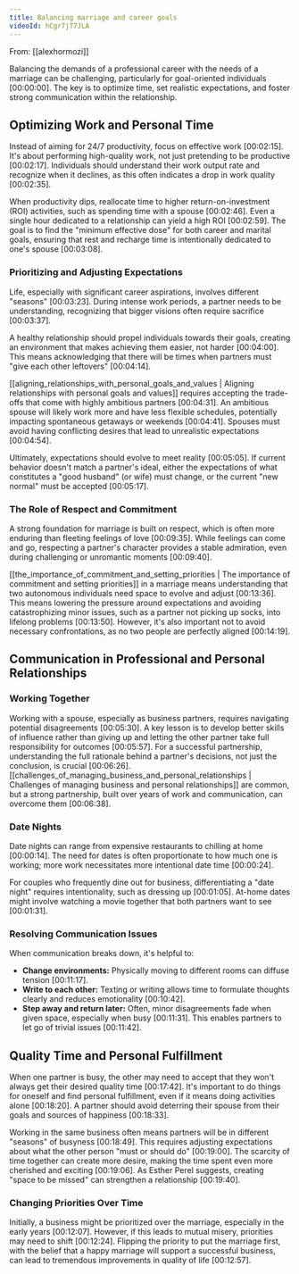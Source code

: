 ```yaml
---
title: Balancing marriage and career goals
videoId: hCgr7jT7JLA
---
```


From: [[alexhormozi]] <br/> 

Balancing the demands of a professional career with the needs of a marriage can be challenging, particularly for goal-oriented individuals <a class="yt-timestamp" data-t="00:00:00">[00:00:00]</a>. The key is to optimize time, set realistic expectations, and foster strong communication within the relationship.

## Optimizing Work and Personal Time

Instead of aiming for 24/7 productivity, focus on effective work <a class="yt-timestamp" data-t="00:02:15">[00:02:15]</a>. It's about performing high-quality work, not just pretending to be productive <a class="yt-timestamp" data-t="00:02:17">[00:02:17]</a>. Individuals should understand their work output rate and recognize when it declines, as this often indicates a drop in work quality <a class="yt-timestamp" data-t="00:02:35">[00:02:35]</a>.

When productivity dips, reallocate time to higher return-on-investment (ROI) activities, such as spending time with a spouse <a class="yt-timestamp" data-t="00:02:46">[00:02:46]</a>. Even a single hour dedicated to a relationship can yield a high ROI <a class="yt-timestamp" data-t="00:02:59">[00:02:59]</a>. The goal is to find the "minimum effective dose" for both career and marital goals, ensuring that rest and recharge time is intentionally dedicated to one's spouse <a class="yt-timestamp" data-t="00:03:08">[00:03:08]</a>.

### Prioritizing and Adjusting Expectations

Life, especially with significant career aspirations, involves different "seasons" <a class="yt-timestamp" data-t="00:03:23">[00:03:23]</a>. During intense work periods, a partner needs to be understanding, recognizing that bigger visions often require sacrifice <a class="yt-timestamp" data-t="00:03:37">[00:03:37]</a>.

A healthy relationship should propel individuals towards their goals, creating an environment that makes achieving them easier, not harder <a class="yt-timestamp" data-t="00:04:00">[00:04:00]</a>. This means acknowledging that there will be times when partners must "give each other leftovers" <a class="yt-timestamp" data-t="00:04:14">[00:04:14]</a>.

[[aligning_relationships_with_personal_goals_and_values | Aligning relationships with personal goals and values]] requires accepting the trade-offs that come with highly ambitious partners <a class="yt-timestamp" data-t="00:04:31">[00:04:31]</a>. An ambitious spouse will likely work more and have less flexible schedules, potentially impacting spontaneous getaways or weekends <a class="yt-timestamp" data-t="00:04:41">[00:04:41]</a>. Spouses must avoid having conflicting desires that lead to unrealistic expectations <a class="yt-timestamp" data-t="00:04:54">[00:04:54]</a>.

Ultimately, expectations should evolve to meet reality <a class="yt-timestamp" data-t="00:05:05">[00:05:05]</a>. If current behavior doesn't match a partner's ideal, either the expectations of what constitutes a "good husband" (or wife) must change, or the current "new normal" must be accepted <a class="yt-timestamp" data-t="00:05:17">[00:05:17]</a>.

### The Role of Respect and Commitment

A strong foundation for marriage is built on respect, which is often more enduring than fleeting feelings of love <a class="yt-timestamp" data-t="00:09:35">[00:09:35]</a>. While feelings can come and go, respecting a partner's character provides a stable admiration, even during challenging or unromantic moments <a class="yt-timestamp" data-t="00:09:40">[00:09:40]</a>.

[[the_importance_of_commitment_and_setting_priorities | The importance of commitment and setting priorities]] in a marriage means understanding that two autonomous individuals need space to evolve and adjust <a class="yt-timestamp" data-t="00:13:36">[00:13:36]</a>. This means lowering the pressure around expectations and avoiding catastrophizing minor issues, such as a partner not picking up socks, into lifelong problems <a class="yt-timestamp" data-t="00:13:50">[00:13:50]</a>. However, it's also important not to avoid necessary confrontations, as no two people are perfectly aligned <a class="yt-timestamp" data-t="00:14:19">[00:14:19]</a>.

## Communication in Professional and Personal Relationships

### Working Together

Working with a spouse, especially as business partners, requires navigating potential disagreements <a class="yt-timestamp" data-t="00:05:30">[00:05:30]</a>. A key lesson is to develop better skills of influence rather than giving up and letting the other partner take full responsibility for outcomes <a class="yt-timestamp" data-t="00:05:57">[00:05:57]</a>. For a successful partnership, understanding the full rationale behind a partner's decisions, not just the conclusion, is crucial <a class="yt-timestamp" data-t="00:06:26">[00:06:26]</a>. [[challenges_of_managing_business_and_personal_relationships | Challenges of managing business and personal relationships]] are common, but a strong partnership, built over years of work and communication, can overcome them <a class="yt-timestamp" data-t="00:06:38">[00:06:38]</a>.

### Date Nights

Date nights can range from expensive restaurants to chilling at home <a class="yt-timestamp" data-t="00:00:14">[00:00:14]</a>. The need for dates is often proportionate to how much one is working; more work necessitates more intentional date time <a class="yt-timestamp" data-t="00:00:24">[00:00:24]</a>.

For couples who frequently dine out for business, differentiating a "date night" requires intentionality, such as dressing up <a class="yt-timestamp" data-t="00:01:05">[00:01:05]</a>. At-home dates might involve watching a movie together that both partners want to see <a class="yt-timestamp" data-t="00:01:31">[00:01:31]</a>.

### Resolving Communication Issues

When communication breaks down, it's helpful to:
*   **Change environments:** Physically moving to different rooms can diffuse tension <a class="yt-timestamp" data-t="00:11:17">[00:11:17]</a>.
*   **Write to each other:** Texting or writing allows time to formulate thoughts clearly and reduces emotionality <a class="yt-timestamp" data-t="00:10:42">[00:10:42]</a>.
*   **Step away and return later:** Often, minor disagreements fade when given space, especially when busy <a class="yt-timestamp" data-t="00:11:31">[00:11:31]</a>. This enables partners to let go of trivial issues <a class="yt-timestamp" data-t="00:11:42">[00:11:42]</a>.

## Quality Time and Personal Fulfillment

When one partner is busy, the other may need to accept that they won't always get their desired quality time <a class="yt-timestamp" data-t="00:17:42">[00:17:42]</a>. It's important to do things for oneself and find personal fulfillment, even if it means doing activities alone <a class="yt-timestamp" data-t="00:18:20">[00:18:20]</a>. A partner should avoid deterring their spouse from their goals and sources of happiness <a class="yt-timestamp" data-t="00:18:33">[00:18:33]</a>.

Working in the same business often means partners will be in different "seasons" of busyness <a class="yt-timestamp" data-t="00:18:49">[00:18:49]</a>. This requires adjusting expectations about what the other person "must or should do" <a class="yt-timestamp" data-t="00:19:00">[00:19:00]</a>. The scarcity of time together can create more desire, making the time spent even more cherished and exciting <a class="yt-timestamp" data-t="00:19:06">[00:19:06]</a>. As Esther Perel suggests, creating "space to be missed" can strengthen a relationship <a class="yt-timestamp" data-t="00:19:40">[00:19:40]</a>.

### Changing Priorities Over Time

Initially, a business might be prioritized over the marriage, especially in the early years <a class="yt-timestamp" data-t="00:12:07">[00:12:07]</a>. However, if this leads to mutual misery, priorities may need to shift <a class="yt-timestamp" data-t="00:12:24">[00:12:24]</a>. Flipping the priority to put the marriage first, with the belief that a happy marriage will support a successful business, can lead to tremendous improvements in quality of life <a class="yt-timestamp" data-t="00:12:57">[00:12:57]</a>.